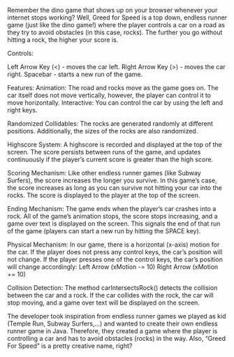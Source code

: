 
Remember the dino game that shows up on your browser whenever your internet stops working? Well, Greed for Speed is a top down, endless runner game (just like the dino game!) where the player controls a car on a road as they try to avoid obstacles (in this case, rocks). The further you go without hitting a rock, the higher your score is. 

Controls:

Left Arrow Key (<) - moves the car left.
Right Arrow Key (>) - moves the car right.
Spacebar - starts a new run of the game.

Features:
Animation: 
The road and rocks move as the game goes on. The car itself does not move vertically, however, the player can control it to move horizontally. 
Interactive:
You can control the car by using the left and right keys. 

Randomized Collidables:
The rocks are generated randomly at different positions. Additionally, the sizes of the rocks are also randomized. 

Highscore System:
A highscore is recorded and displayed at the top of the screen. The score persists between runs of the game, and updates continuously if the player’s current score is greater than the high score. 

Scoring Mechanism: 
Like other endless runner games (like Subway Surfers), the score increases the longer you survive. In this game’s case, the score increases as long as you can survive not hitting your car into the rocks. The score is displayed to the player at the top of the screen. 

Ending Mechanism:
The game ends when the player’s car crashes into a rock. All of the game’s animation stops, the score stops increasing, and a game over text is displayed on the screen. This signals the end of that run of the game (players can start a new run by hitting the SPACE key). 

Physical Mechanism:
In our game, there is a horizontal (x-axis) motion for the car. If the player does not press any control keys, the car’s position will not change. If the player presses one of the control keys, the car’s position will change accordingly:
Left Arrow (xMotion -= 10)
Right Arrow (xMotion += 10)

Collision Detection:
The method carIntersectsRock() detects the collision between the car and a rock. If the car collides with the rock, the car will stop moving, and a game over text will be displayed on the screen. 

The developer took inspiration from endless runner games we played as kid (Temple Run, Subway Surfers,...) and wanted to create their own endless runner game in Java. Therefore, they created a game where the player is controlling a car and has to avoid obstacles (rocks) in the way. Also, “Greed For Speed” is a pretty creative name, right? 
